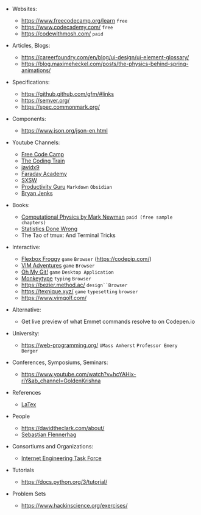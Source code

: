 <!-- contents pagination as document grows large, and introduction on how you can leverage the algorithm for relevant pickups by visiting these channels like on youtube instead of having it work against you-->

- Websites:
  - https://www.freecodecamp.org/learn `free`
  - https://www.codecademy.com/ `free`
  - https://codewithmosh.com/ `paid`

- Articles, Blogs:
  - https://careerfoundry.com/en/blog/ui-design/ui-element-glossary/
  - https://blog.maximeheckel.com/posts/the-physics-behind-spring-animations/

- Specifications:
  - https://github.github.com/gfm/#links
  - https://semver.org/
  - https://spec.commonmark.org/

- Components:
  - https://www.json.org/json-en.html 

- Youtube Channels:
  - [Free Code Camp](https://www.youtube.com/c/Freecodecamp)
  - [The Coding Train](https://www.youtube.com/c/TheCodingTrain)
  - [javidx9](https://www.youtube.com/c/javidx9)
  - [Faraday Academy](https://www.youtube.com/channel/UCxA99Yr6P_tZF9_BgtMGAWA)
  - [SXSW](https://www.youtube.com/c/SXSW/videos)
  - [Productivity Guru](https://www.youtube.com/c/ProductivityGuru/featured) `Markdown` `Obsidian`
  - [Bryan Jenks](https://www.youtube.com/channel/UCfhSB16X9MXhzSFe_H7XbHg)

- Books:
  - [Computational Physics by Mark Newman](http://www-personal.umich.edu/~mejn/cp/index.html) `paid (free sample chapters)`
  - [Statistics Done Wrong](https://www.statisticsdonewrong.com/)
  - The Tao of tmux: And Terminal Tricks

- Interactive:
  - [Flexbox Froggy](https://flexboxfroggy.com/) `game` `Browser` (https://codepip.com/)
  - [VIM Adventures](https://vim-adventures.com/) `game` `Browser`
  - [Oh My Git!](https://ohmygit.org/) `game` `Desktop Application`
  - [Monkeytype](https://monkeytype.com/) `typing` `Browser`
  - https://bezier.method.ac/ `design``Browser`
  - https://texnique.xyz/ `game` `typesetting` `browser`
  - https://www.vimgolf.com/

- Alternative:
  - Get live preview of what Emmet commands resolve to on Codepen.io 

- University:
  - https://web-programming.org/ `UMass Amherst` `Professor Emery Berger`

- Conferences, Symposiums, Seminars:
  - https://www.youtube.com/watch?v=hcYAHix-riY&ab_channel=GoldenKrishna

- References
  - [LaTex](https://wch.github.io/latexsheet/latexsheet.pdf)

- People 
  - https://davidtheclark.com/about/
  - [Sebastian Flennerhag](http://flennerhag.com/)

- Consortiums and Organizations:
  - [Internet Engineering Task Force](https://www.ietf.org/)

- Tutorials
  - https://docs.python.org/3/tutorial/

- Problem Sets
  - https://www.hackinscience.org/exercises/
